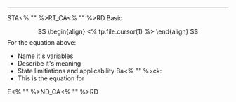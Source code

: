 

--------

STA<% "" %>RT_CA<% "" %>RD
Basic

$$ \begin{align}
<% tp.file.cursor(1) %>
\end{align} $$
For the equation above:
- Name it's variables
- Describe it's meaning
- State limitiations and applicability
Ba<% "" %>ck: 
- This is the equation for 

E<% "" %>ND_CA<% "" %>RD


